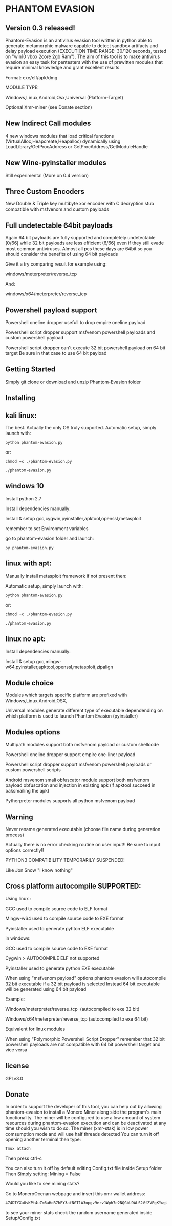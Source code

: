 # PHANTOM EVASION

## Version 0.3 released!

Phantom-Evasion is an antivirus evasion tool written in python able to generate metamorphic malware capable to detect sandbox artifacts and 
delay payload execution (EXECUTION TIME RANGE: 30/120 seconds, tested on "win10 vbox 2core 2gb Ram").
The aim of this tool is to make antivirus evasion an easy task for pentesters 
with the use of prewitten modules that require minimal knowledge and grant excellent results.

Format: exe/elf/apk/dmg

MODULE TYPE:
 
Windows,Linux,Android,Osx,Universal   (Platform-Target)

Optional Xmr-miner (see Donate section)

## New Indirect Call modules

4 new windows modules that load critical functions (VirtualAlloc,Heapcreate,Heapalloc) dynamically using LoadLibrary/GetProcAddress or GetProcAddress/GetModuleHandle


## New Wine-pyinstaller modules

Still experimental (More on 0.4 version)  

## Three Custom Encoders

New Double & Triple key multibyte xor encoder with C decryption stub compatible with msfvenom and custom payloads

## Full undetectable 64bit payloads

Again 64 bit payloads are fully supported and completely undetectable (0/66) while 32 bit payloads are less efficient (6/66) even if they still evade most common antiviruses.
Almost all pcs these days are 64bit so you should consider the benefits of using 64 bit payloads

Give it a try comparing result for example using:

windows/meterpreter/reverse_tcp

And:

windows/x64/meterpreter/reverse_tcp

## Powershell payload support

Powershell oneline dropper usefull to drop empire oneline payload

Powershell script dropper support msfvenom powershell payloads and custom powershell payload

Powershell script dropper can't execute 32 bit powershell payload on 64 bit target
Be sure in that case to use 64 bit payload


## Getting Started

Simply git clone or download and unzip Phantom-Evasion folder


## Installing


## kali linux:

The best.
Actually the only OS truly supported.
Automatic setup, simply launch with:
```
python phantom-evasion.py 
```
or:
```
chmod +x ./phantom-evasion.py

./phantom-evasion.py
```

## windows 10

Install python 2.7

Install dependencies manually:

Install & setup gcc,cygwin,pyinstaller,apktool,openssl,metasploit

remember to set Environment variables 

go to phantom-evasion folder and launch:

```
py phantom-evasion.py 
```

## linux with apt:



Manually install metasploit framework if not present then:

Automatic setup, simply launch with:
```
python phantom-evasion.py 
```
or:

```
chmod +x ./phantom-evasion.py

./phantom-evasion.py

```

## linux no apt:

Install dependencies manually:

Install & setup gcc,mingw-w64,pyinstaller,apktool,openssl,metasploit,zipalign



## Module choice 

Modules which targets specific platform are prefixed with Windows,Linux,Android,OSX,

Universal modules generate different type of executable dependending on which platform is used to launch Phantom Evasion (pyinstaller)


## Modules options

Multipath modules support both msfvenom payload or custom shellcode 

Powershell oneline dropper support empire one-liner payload

Powershell script dropper support msfvenom powershell payloads or custom powershell scripts

Android msvenom smali obfuscator module support both msfvenom payload obfuscation and injection in existing apk (if apktool succeed in baksmailing the apk)

Pytherpreter modules supports all python msfvenom payload

## Warning

Never rename generated executable (choose file name during generation process)

Actually there is no error checking routine on user input!!
Be sure to input options correctly!!

PYTHON3 COMPATIBILITY TEMPORARILY SUSPENDED!

Like Jon Snow "I know nothing"


## Cross platform autocompile SUPPORTED:

Using linux :

GCC used to compile source code to ELF format

Mingw-w64 used to compile source code to EXE format

Pyinstaller used to generate pyhton  ELF executable

in windows:

GCC  used to compile source code to EXE format

Cygwin > AUTOCOMPILE ELF not supported

Pyinstaller used to generate python EXE executable

When using "msfvenom payload" options phantom evasion will autocompile 32 bit executable if a 32 bit payload is selected
Instead 64 bit executable will be generated using 64 bit payload

Example:

Windows/meterpreter/reverse_tcp  (autocompiled to exe 32 bit)

Windows/x64/meterpreter/reverse_tcp (autocompiled to exe 64 bit)

Equivalent for linux modules

When using "Polymorphic Powershell Script Dropper" remember that 32 bit powershell payloads are not compatible with 64 bit powershell target and vice versa


## license

GPLv3.0


## Donate

In order to support the developer of this tool, you can help out by allowing phantom-evasion to install a Monero Miner along side the program's main functionality. The miner will be configured to use a low amount of system resources during phantom-evasion execution and can be deactivated at any time should you wish to do so.
The miner (xmr-stak) is in low power comsumption mode and will use half threads detected
You can turn it off opening another terminal then type:
```
Tmux attach
```
Then press ctrl-c

You can also turn it off by default editing Config.txt file inside Setup folder
Then
Simply setting: Mining = False

Would you like to see mining stats?

Go to MoneroOcenan webpage and insert this xmr wallet address:
```
474DTYXuUvKPt4uZm6aHoB7hPY3afNGT1A3opgv9ervJWph7e2NQGbU9ALS2VfZVEgKYwgUp7z8PxPx2u2CAqusPJgxaiXy
```
to see your miner stats check the random username generated inside Setup/Config.txt


